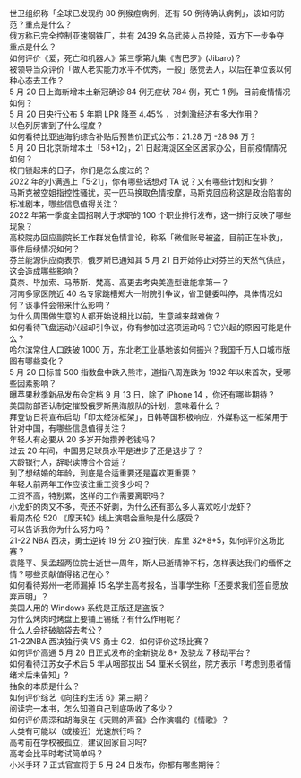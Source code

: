 世卫组织称「全球已发现约 80 例猴痘病例，还有 50 例待确认病例」，该如何防范？重点是什么？  
俄方称已完全控制亚速钢铁厂，共有 2439 名乌武装人员投降，双方下一步争夺重点是什么？  
如何评价《爱，死亡和机器人》第三季第九集《吉巴罗》(Jibaro)？  
被领导当众评价「做人老实能力水平不优秀，一般」感觉丢人，以后在单位该以何种心态去工作？  
5 月 20 日上海新增本土新冠确诊 84 例无症状 784 例，死亡 1 例，目前疫情情况如何？  
5 月 20 日央行公布 5 年期 LPR 降至 4.45% ，对刺激经济有多大作用？  
以色列厉害到了什么程度？  
如何看待比亚迪海豹综合补贴后预售价正式公布：21.28 万 -28.98 万？  
5 月 20 日北京新增本土「58+12」，21 日起海淀区全区居家办公，目前疫情情况如何？  
校门锁起来的日子，你们是怎么度过的？  
2022 年的小满遇上「5·21」，你有哪些话想对 TA 说？又有哪些计划和安排？  
马斯克被空姐指控性骚扰，买一匹马换取色情按摩，马斯克回应称这是政治陷害的标准剧本，哪些信息值得关注？  
2022 年第一季度全国招聘大于求职的 100 个职业排行发布，这一排行反映了哪些现象？  
高校院办回应副院长工作群发色情言论，称系「微信账号被盗，目前正在补救」，事件后续情况如何？  
芬兰能源供应商表示，俄罗斯已通知其 5 月 21 日开始停止对芬兰的天然气供应，这会造成哪些影响？  
莫奈、毕加索、马蒂斯、梵高、高更去考央美造型谁能拿第一？  
河南多家医院近 40 名专家跳槽郑大一附院引争议，省卫健委叫停，具体情况如何？该事件会带来什么影响？  
为什么周围做生意的人都开始说相比以前，生意越来越难做？  
如何看待飞盘运动兴起却引争议，你有参加过这项运动吗？它兴起的原因可能是什么？  
哈尔滨常住人口跌破 1000 万，东北老工业基地该如何振兴？我国千万人口城市版图有哪些变化？  
5 月 20 日标普 500 指数盘中跌入熊市，道指八周连跌为 1932 年以来首次，受哪些因素影响？  
曝苹果秋季新品发布会定档 9 月 13 日，除了 iPhone 14 ，你还有哪些期待？  
美国防部否认制定摧毁俄罗斯黑海舰队的计划，意味着什么？  
拜登访日将宣布启动「印太经济框架」，日韩等国积极响应，外媒称这一框架用于针对中国，有哪些信息值得关注？  
年轻人有必要从 20 多岁开始攒养老钱吗？  
过去 20 年间，中国男足球员水平是进步了还是退步了？  
大龄银行人，辞职读博合不合适？  
到了想结婚的年龄，到底是合适重要还是喜欢更重要？  
年轻人前两年工作应该注重工资多少吗？  
工资不高，特别累，这样的工作需要离职吗？  
小龙虾的肉又不多，壳还不好剥，为什么还有那么多人喜欢吃小龙虾？  
看周杰伦 520 《摩天轮》线上演唱会重映是什么感受？  
可以告诉我你为什么努力吗？  
21-22 NBA 西决，勇士逆转 19 分 2:0 独行侠，库里 32+8+5，如何评价这场比赛？  
袁隆平、吴孟超两位院士逝世一周年，斯人已逝精神不朽，怎样表达我们的缅怀之情？哪些贡献值得铭记在心？  
如何看待郑州一老师漏掉 15 名学生高考报名，当事学生称「还要求我们签自愿放弃声明」？  
美国人用的 Windows 系统是正版还是盗版？  
为什么烤肉时烤盘上要铺上锡纸？有什么作用呢？  
什么人会挤破脑袋去考公？  
21-22NBA 西决独行侠 VS 勇士 G2，如何评价这场比赛？  
如何评价高通 5 月 20 日正式发布的全新骁龙 8+ 及骁龙 7 移动平台？  
如何看待江苏女子术后 5 年从咽部拔出 54 厘米长钢丝，院方表示「考虑到患者情绪术后未告知」?  
抽象的本质是什么？  
如何评价综艺《向往的生活 6》第三期？  
阅读完一本书，怎么知道自己到底吸收了多少？  
如何评价周深和胡海泉在《天赐的声音》合作演唱的《情歌》？  
人类有可能以（或接近）光速旅行吗？  
高考前在学校被孤立，建议回家自习吗?  
高考会比平时考试简单吗？  
小米手环 7 正式官宣将于 5 月 24 日发布，你都有哪些期待？  
